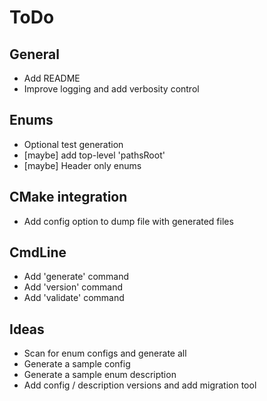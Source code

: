 # ToDo

## General

- Add README
- Improve logging and add verbosity control

## Enums

- Optional test generation
- [maybe] add top-level 'pathsRoot'
- [maybe] Header only enums

## CMake integration

- Add config option to dump file with generated files

## CmdLine

- Add 'generate' command
- Add 'version' command
- Add 'validate' command

## Ideas

- Scan for enum configs and generate all
- Generate a sample config
- Generate a sample enum description
- Add config / description versions and add migration tool
